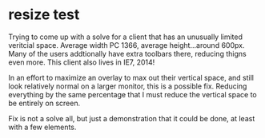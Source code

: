 resize test
==========

Trying to come up with a solve for a client that has an unusually limited veritcial space. Average width PC 1366, average height...around 600px. Many of the users addtionally have extra toolbars there, reducing thigns even more. This client also lives in IE7, 2014!

In an effort to maximize an overlay to max out their vertical space, and still look relatively normal on a larger monitor, this is a possible fix. Reducing everything by the same percentage that I must reduce the vertical space to be entirely on screen.

Fix is not a solve all, but just a demonstration that it could be done, at least with a few elements. 
